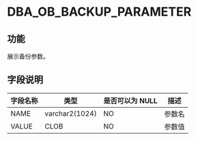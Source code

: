 # DBA_OB_BACKUP_PARAMETER
## 功能
展示备份参数。
## 字段说明

| 字段名称 | 类型 | 是否可以为 NULL | 描述 |
| --- | --- | --- | --- |
| NAME | varchar2(1024) | NO | 参数名 |
| VALUE | CLOB | NO | 参数值 |